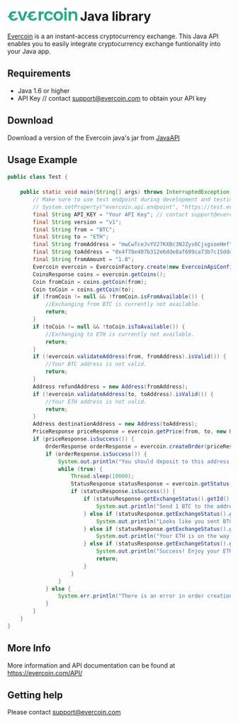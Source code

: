 # <img src="https://raw.githubusercontent.com/Everc0in/JavaAPI/master/evercoin-logo.png" height="30" width="auto" >  Java library

[Evercoin](https://evercoin.com) is a an instant-access cryptocurrency exchange. This Java API enables you to easily integrate cryptocurrency exchange funtionality into your Java app.

## Requirements
- Java 1.6 or higher
- API Key // contact support@evercoin.com to obtain your API key

## Download

Download a version of the Evercoin java's jar from [JavaAPI](https://github.com/Everc0in/Download/raw/master/JavaAPI.jar) 

## Usage Example
```java
public class Test {

    public static void main(String[] args) throws InterruptedException {
        // Make sure to use test endpoint during development and testing.
        // System.setProperty("evercoin.api.endpoint", "https://test.evercoin.com/");
        final String API_KEY = "Your API Key"; // contact support@evercoin.com to obtain yours
        final String version = "v1";
        final String from = "BTC";
        final String to = "ETH";
        final String fromAddress = "mwCwTceJvYV27KXBc3NJZys6CjsgsoeHmf";
        final String toAddress = "0x4f78e407b312e6dde8af699ca73b7c15dddfea42";
        final String fromAmount = "1.0";
        Evercoin evercoin = EvercoinFactory.create(new EvercoinApiConfig(API_KEY, version));
        CoinsResponse coins = evercoin.getCoins();
        Coin fromCoin = coins.getCoin(from);
        Coin toCoin = coins.getCoin(to);
        if (fromCoin != null && !fromCoin.isFromAvailable()) {
            //Exchanging from BTC is currently not available.
            return;
        }
        if (toCoin != null && !toCoin.isToAvailable()) {
            //Exchanging to ETH is currently not available.
            return;
        }
        if (!evercoin.validateAddress(from, fromAddress).isValid()) {
            //Your BTC address is not valid.
            return;
        }
        Address refundAddress = new Address(fromAddress);
        if (!evercoin.validateAddress(to, toAddress).isValid()) {
            //Your ETH address is not valid.
            return;
        }
        Address destinationAddress = new Address(toAddress);
        PriceResponse priceResponse = evercoin.getPrice(from, to, new BigDecimal(fromAmount), null);
        if (priceResponse.isSuccess()) {
            OrderResponse orderResponse = evercoin.createOrder(priceResponse, refundAddress, destinationAddress);
            if (orderResponse.isSuccess()) {
                System.out.println("You should deposit to this address: " + orderResponse.getDepositAddress().getMainAddress());
                while (true) {
                    Thread.sleep(10000);
                    StatusResponse statusResponse = evercoin.getStatus(orderResponse.getOrderId());
                    if (statusResponse.isSuccess()) {
                        if (statusResponse.getExchangeStatus().getId() == Status.Awaiting_Deposit.getId()) {
                            System.out.println("Send 1 BTC to the address");
                        } else if (statusResponse.getExchangeStatus().getId() == Status.Awaiting_Confirm.getId()) {
                            System.out.println("Looks like you sent BTC. Waiting for confirmation on the blockchain.");
                        } else if (statusResponse.getExchangeStatus().getId() == Status.Awaiting_Exchange.getId()) {
                            System.out.println("Your ETH is on the way.");
                        } else if (statusResponse.getExchangeStatus().getId() == Status.All_Done.getId()) {
                            System.out.println("Success! Enjoy your ETH");
                            return;
                        }
                    }
                }
            } else {
                System.err.println("There is an error in order creation: " + orderResponse.getError());
            }
        }
    }
}
```
## More Info

More information and API documentation can be found at https://evercoin.com/API/

## Getting help

Please contact support@evercoin.com
